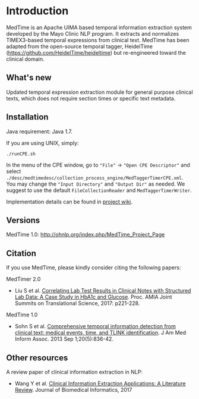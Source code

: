 # Introduction

MedTime is an Apache UIMA based temporal information extraction system developed by the Mayo Clinic NLP program. It extracts and normalizes TIMEX3-based temporal expressions
from clinical text. MedTime has been adapted from the
open-source temporal tagger, HeidelTime (https://github.com/HeidelTime/heideltime)
but re-engineered toward the clinical domain.

## What's new

Updated temporal expression extraction module for general purpose clinical texts,
which does not require section times or specific text metadata.

## Installation
Java requirement: Java 1.7.

If you are using UNIX, simply:

```
./runCPE.sh
```

In the menu of the CPE window, go to `"File"` -> `"Open CPE Descriptor"` and select `./desc/medtimedesc/collection_process_engine/MedTaggerTimerCPE.xml`.
You may change the `"Input Directory"` and `"Output Dir"` as needed. We suggest to use the default `FileCollectionReader` and `MedTaggerTimerWriter`.

Implementation details can be found in  [project wiki](https://github.com/ymnliu/MedTimer2/wiki/For-developers).

## Versions
MedTime 1.0: http://ohnlp.org/index.php/MedTime_Project_Page

## Citation

If you use MedTime, please kindly consider citing the following papers:

MedTimer 2.0
* Liu S et al. [Correlating Lab Test Results in Clinical Notes with Structured Lab Data: A Case Study in HbA1c and Glucose](https://www.ncbi.nlm.nih.gov/pubmed/28815133). Proc. AMIA Joint Summits on Translational Science, 2017: p221-228.

MedTime 1.0
* Sohn S et al. [Comprehensive temporal information detection from clinical text: medical events, time, and TLINK identification](https://www.ncbi.nlm.nih.gov/pubmed/23558168). J Am Med Inform Assoc. 2013 Sep 1;20(5):836-42.

## Other resources
A review paper of clinical information extraction in NLP:

* Wang Y et al. [Clinical Information Extraction Applications: A Literature Review](http://www.sciencedirect.com/science/article/pii/S1532046417302563). Journal of Biomedical Informatics, 2017

